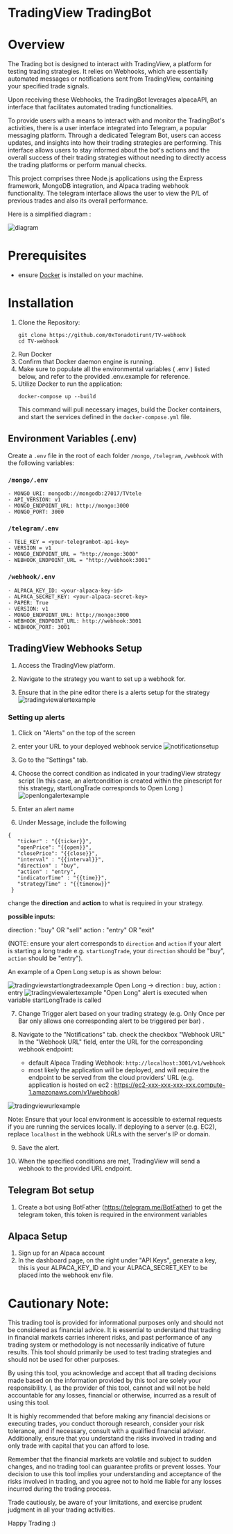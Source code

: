 # TradingView TradingBot

# Overview

The Trading bot is designed to interact with TradingView, a platform for testing trading strategies. It relies on Webhooks, which are essentially automated messages or notifications sent from TradingView, containing your specified trade signals.

Upon receiving these Webhooks, the TradingBot leverages alpacaAPI, an interface that facilitates automated trading functionalities.

To provide users with a means to interact with and monitor the TradingBot's activities, there is a user interface integrated into Telegram, a popular messaging platform. Through a dedicated Telegram Bot, users can access updates, and insights into how their trading strategies are performing. This interface allows users to stay informed about the bot's actions and the overall success of their trading strategies without needing to directly access the trading platforms or perform manual checks.

This project comprises three Node.js applications using the Express framework, MongoDB integration, and Alpaca trading webhook functionality. The telegram interface allows the user to view the P/L of previous trades and also its overall performance.

Here is a simplified diagram :

![diagram](/webhook/trading-view-example/diagram.drawio.png?raw=true)

# Prerequisites

- ensure [Docker](https://www.docker.com/products/docker-desktop/) is installed on your machine.

# Installation

1. Clone the Repository:
   ```
   git clone https://github.com/0xTonadotirunt/TV-webhook
   cd TV-webhook
   ```
2. Run Docker
3. Confirm that Docker daemon engine is running.
4. Make sure to populate all the environmental variables ( .env ) listed below, and refer to the provided .env.example for reference.
5. Utilize Docker to run the application:
   ```
   docker-compose up --build
   ```
   This command will pull necessary images, build the Docker containers, and start the services defined in the `docker-compose.yml` file.

## Environment Variables (.env)

Create a `.env` file in the root of each folder `/mongo`, `/telegram`, `/webhook` with the following variables:

### `/mongo/.env`

```
- MONGO_URI: mongodb://mongodb:27017/TVtele
- API_VERSION: v1
- MONGO_ENDPOINT_URL: http://mongo:3000
- MONGO_PORT: 3000
```

### `/telegram/.env`

```
- TELE_KEY = <your-telegrambot-api-key>
- VERSION = v1
- MONGO_ENDPOINT_URL = "http://mongo:3000"
- WEBHOOK_ENDPOINT_URL = "http://webhook:3001"
```

### `/webhook/.env`

```
- ALPACA_KEY_ID: <your-alpaca-key-id>
- ALPACA_SECRET_KEY: <your-alpaca-secret-key>
- PAPER: True
- VERSION: v1
- MONGO_ENDPOINT_URL: http://mongo:3000
- WEBHOOK_ENDPOINT_URL: http://webhook:3001
- WEBHOOK_PORT: 3001
```

## TradingView Webhooks Setup

1. Access the TradingView platform.

2. Navigate to the strategy you want to set up a webhook for.
3. Ensure that in the pine editor there is a alerts setup for the strategy
   ![tradingviewalertexample](/webhook/trading-view-example/tradingviewalertexample.png)

### Setting up alerts

1. Click on "Alerts" on the top of the screen
2. enter your URL to your deployed webhook service
   ![notificationsetup](/webhook/trading-view-example/ec2urlexample.png?raw=true)

3. Go to the "Settings" tab.
4. Choose the correct condition as indicated in your tradingView strategy script
   (In this case, an alertcondition is created within the pinescript for this strategy, startLongTrade corresponds to Open Long )
   ![openlongalertexample](/webhook/trading-view-example/openlongalertexample.png?raw=true)
5. Enter an alert name
6. Under Message, include the following

```
{
   "ticker" : "{{ticker}}",
   "openPrice": "{{open}}",
   "closePrice": "{{close}}",
   "interval" : "{{interval}}",
   "direction" : "buy",
   "action" : "entry",
   "indicatorTime" : "{{time}}",
   "strategyTime" : "{{timenow}}"
 }
```

change the **direction** and **action** to what is required in your strategy.

**possible inputs:**

direction : "buy" OR "sell"
action : "entry" OR "exit"

(NOTE: ensure your alert corresponds to `direction` and `action`
if your alert is starting a long trade e.g. `startLongTrade`, your `direction` should be "buy", `action` should be "entry").

An example of a Open Long setup is as shown below:

![tradingviewstartlongtradeexample](/webhook/trading-view-example/tradingviewstartlongtradeexample.png?raw=true)
Open Long -> direction : buy, action : entry
![tradingviewalertexample](/webhook/trading-view-example/tradingviewalertexample.png)
"Open Long" alert is executed when variable startLongTrade is called

7. Change Trigger alert based on your trading strategy (e.g. Only Once per Bar only allows one corresponding alert to be triggered per bar) .

8. Navigate to the "Notifications" tab. check the checkbox "Webhook URL" In the "Webhook URL" field, enter the URL for the corresponding webhook endpoint:

   - default Alpaca Trading Webhook: `http://localhost:3001/v1/webhook`
   - most likely the application will be deployed, and will require the endpoint to be served from the cloud providers' URL
     (e.g. application is hosted on ec2 : https://ec2-xxx-xxx-xxx-xxx.compute-1.amazonaws.com/v1/webhook)

![tradingviewurlexample](/webhook/trading-view-example/ec2urlexample.png?raw=true)

Note: Ensure that your local environment is accessible to external requests if you are running the services locally. If deploying to a server (e.g. EC2), replace `localhost` in the webhook URLs with the server's IP or domain.

9. Save the alert.

10. When the specified conditions are met, TradingView will send a webhook to the provided URL endpoint.

## Telegram Bot setup

1. Create a bot using BotFather (https://telegram.me/BotFather) to get the telegram token, this token is required in the environment variables

## Alpaca Setup

1. Sign up for an Alpaca account
2. In the dashboard page, on the right under "API Keys", generate a key, this is your ALPACA_KEY_ID and your ALPACA_SECRET_KEY to be placed into the webhook env file.

# Cautionary Note:

This trading tool is provided for informational purposes only and should not be considered as financial advice. It is essential to understand that trading in financial markets carries inherent risks, and past performance of any trading system or methodology is not necessarily indicative of future results. This tool should primarily be used to test trading strategies and should not be used for other purposes.

By using this tool, you acknowledge and accept that all trading decisions made based on the information provided by this tool are solely your responsibility. I, as the provider of this tool, cannot and will not be held accountable for any losses, financial or otherwise, incurred as a result of using this tool.

It is highly recommended that before making any financial decisions or executing trades, you conduct thorough research, consider your risk tolerance, and if necessary, consult with a qualified financial advisor. Additionally, ensure that you understand the risks involved in trading and only trade with capital that you can afford to lose.

Remember that the financial markets are volatile and subject to sudden changes, and no trading tool can guarantee profits or prevent losses. Your decision to use this tool implies your understanding and acceptance of the risks involved in trading, and you agree not to hold me liable for any losses incurred during the trading process.

Trade cautiously, be aware of your limitations, and exercise prudent judgment in all your trading activities.

Happy Trading :)
